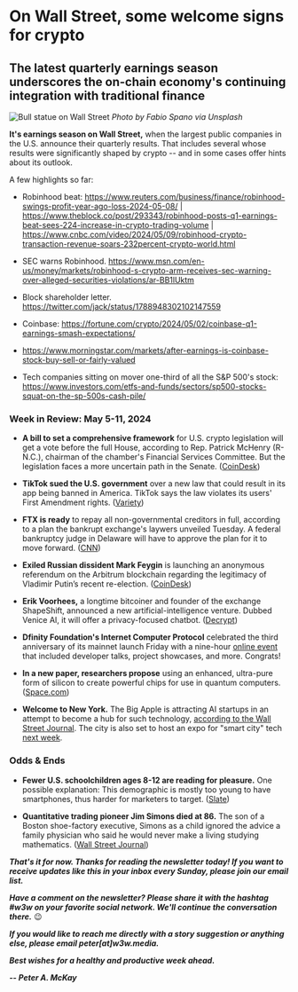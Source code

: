 # On Wall Street, some welcome signs for crypto
## The latest quarterly earnings season underscores the on-chain economy's continuing integration with traditional finance

![Bull statue on Wall Street](https://blog.pmckay.com/img/bull-2500.jpg)
*Photo by Fabio Spano via Unsplash*

**It's earnings season on Wall Street,** when the largest public companies in the U.S. announce their quarterly results. That includes several whose results were significantly shaped by crypto -- and in some cases offer hints about its outlook.

A few highlights so far:

- Robinhood beat: https://www.reuters.com/business/finance/robinhood-swings-profit-year-ago-loss-2024-05-08/ | https://www.theblock.co/post/293343/robinhood-posts-q1-earnings-beat-sees-224-increase-in-crypto-trading-volume | https://www.cnbc.com/video/2024/05/09/robinhood-crypto-transaction-revenue-soars-232percent-crypto-world.html

- SEC warns Robinhood. https://www.msn.com/en-us/money/markets/robinhood-s-crypto-arm-receives-sec-warning-over-alleged-securities-violations/ar-BB1lUktm

- Block shareholder letter. https://twitter.com/jack/status/1788948302102147559

- Coinbase: https://fortune.com/crypto/2024/05/02/coinbase-q1-earnings-smash-expectations/

- https://www.morningstar.com/markets/after-earnings-is-coinbase-stock-buy-sell-or-fairly-valued

- Tech companies sitting on mover one-third of all the S&P 500's stock: https://www.investors.com/etfs-and-funds/sectors/sp500-stocks-squat-on-the-sp-500s-cash-pile/

### Week in Review: May 5-11, 2024

- **A bill to set a comprehensive framework** for U.S. crypto legislation will get a vote before the full House, according to Rep. Patrick McHenry (R-N.C.), chairman of the chamber's Financial Services Committee. But the legislation faces a more uncertain path in the Senate. ([CoinDesk](https://www.coindesk.com/policy/2024/05/10/us-houses-mchenry-says-bill-on-crypto-market-structure-will-get-floor-vote/))

- **TikTok sued the U.S. government** over a new law that could result in its app being banned in America. TikTok says the law violates its users' First Amendment rights. ([Variety](https://www.msn.com/en-us/news/politics/tiktok-sues-us-government-over-law-that-would-ban-app-alleges-its-obviously-unconstitutional/ar-BB1lYKR0))

- **FTX is ready** to repay all non-governmental creditors in full, according to a plan the bankrupt exchange's laywers unveiled Tuesday. A federal bankruptcy judge in Delaware will have to approve the plan for it to move forward. ([CNN](https://www.cnn.com/2024/05/08/business/ftx-bankruptcy-plan-repay-creditors/index.html))

- **Exiled Russian dissident Mark Feygin** is launching an anonymous referendum on the Arbitrum blockchain regarding the legitimacy of Vladimir Putin’s recent re-election. ([CoinDesk](https://www.coindesk.com/policy/2024/05/10/exiled-russian-opposition-leader-launches-blockchain-based-referendum-on-vladimir-putins-election-win/))

- **Erik Voorhees,** a longtime bitcoiner and founder of the exchange ShapeShift, announced a new artificial-intelligence venture. Dubbed Venice AI, it will offer a privacy-focused chatbot. ([Decrypt](https://decrypt.co/230281/venice-ai-shapeshift-founder-erik-voorhees-morpheus-open-source))

- **Dfinity Foundation's Internet Computer Protocol** celebrated the third anniversary of its mainnet launch Friday with a nine-hour [online event](https://www.youtube.com/watch?v=qCDQKwOp938) that included developer talks, project showcases, and more. Congrats!

- **In a new paper, researchers propose** using an enhanced, ultra-pure form of silicon to create powerful chips for use in quantum computers. ([Space.com](https://www.space.com/purest-silicon-could-lead-to-first-million-qubit-quantum-computing-chips))

- **Welcome to New York.** The Big Apple is attracting AI startups in an attempt to become a hub for such technology, [according to the Wall Street Journal](https://www.wsj.com/articles/ai-startups-are-making-their-home-in-new-york-can-they-turn-it-into-an-aipowerhouse-bd5dab78?st=2enxbv0ud8x2c76&reflink=desktopwebshare_permalink). The city is also set to host an expo for "smart city" tech [next week](https://www.smartcityexpousa.com/).

### Odds & Ends

- **Fewer U.S. schoolchildren ages 8-12 are reading for pleasure.** One possible explanation: This demographic is mostly too young to have smartphones, thus harder for marketers to target. ([Slate](https://slate.com/culture/2024/05/kids-reading-fun-books-decline-by-nine-crisis.html))

- **Quantitative trading pioneer Jim Simons died at 86.** The son of a Boston shoe-factory executive, Simons as a child ignored the advice a family physician who said he would never make a living studying mathematics. ([Wall Street Journal](https://www.wsj.com/arts-culture/books/jim-simons-a-pioneer-of-quantitative-trading-dies-6621d66e?st=7tefq7np8v3syjk&reflink=desktopwebshare_permalink))

_**That's it for now. Thanks for reading the newsletter today! If you want to receive updates like this in your inbox every Sunday, please join our email list.**_

_**Have a comment on the newsletter? Please share it with the hashtag #w3w on your favorite social network. We'll continue the conversation there.**_ 😉

_**If you would like to reach me directly with a story suggestion or anything else, please email peter[at]w3w.media.**_

_**Best wishes for a healthy and productive week ahead.**_  

_**-- Peter A. McKay**_  
